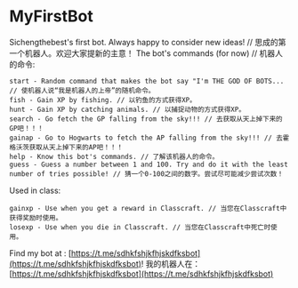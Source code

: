# MyFirstBot

Sichengthebest's first bot. Always happy to consider new ideas! // 思成的第一个机器人。欢迎大家提新的主意！
The bot's commands (for now) // 机器人的命令:
```
start - Random command that makes the bot say "I'm THE GOD OF BOTS... // 使机器人说“我是机器人的上帝”的随机命令。
fish - Gain XP by fishing. // 以钓鱼的方式获得XP。
hunt - Gain XP by catching animals. // 以捕捉动物的方式获得XP。
search - Go fetch the GP falling from the sky!!! // 去获取从天上掉下来的GP吧！！！
gainap - Go to Hogwarts to fetch the AP falling from the sky!!! // 去霍格沃茨获取从天上掉下来的AP吧！！！
help - Know this bot's commands. // 了解该机器人的命令。
guess - Guess a number between 1 and 100. Try and do it with the least number of tries possible! // 猜一个0-100之间的数字。尝试尽可能减少尝试次数！
```

Used in class:
```
gainxp - Use when you get a reward in Classcraft. // 当您在Classcraft中获得奖励时使用。
losexp - Use when you die in Classcraft. // 当您在Classcraft中死亡时使用。
```

Find my bot at : [https://t.me/sdhkfshjkfhjskdfksbot](https://t.me/sdhkfshjkfhjskdfksbot)!
我的机器人在：[https://t.me/sdhkfshjkfhjskdfksbot](https://t.me/sdhkfshjkfhjskdfksbot)
